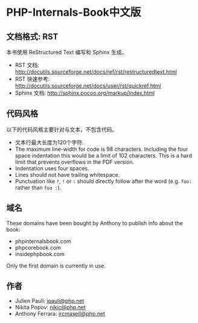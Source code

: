 PHP-Internals-Book中文版
==================

文档格式: RST
--------------------

本书使用 ReStructured Text 编写和 Sphinx 生成。

 * RST 文档: http://docutils.sourceforge.net/docs/ref/rst/restructuredtext.html
 * RST 快速参考: http://docutils.sourceforge.net/docs/user/rst/quickref.html
 * Sphinx 文档: http://sphinx.pocoo.org/markup/index.html

代码风格
------------

以下的代码风格主要针对与文本，不包含代码。

 * 文本行最大长度为120个字符.
 * The maximum line-width for code is 98 characters. Including the four space indentation this would be a limit of 102 characters. This is a hard limit that prevents overflows in the PDF version.
 * Indentation uses four spaces.
 * Lines should not have trailing whitespace.
 * Punctuation like `?`, `!` or `:` should directly follow after the word (e.g. `foo:` rather than `foo :`).

域名
-------

These domains have been bought by Anthony to publish info about the book:

 * phpinternalsbook.com
 * phpcorebook.com
 * insidephpbook.com

Only the first domain is currently in use.

作者
-------

* Julien Pauli: jpauli@php.net
* Nikita Popov: nikic@php.net
* Anthony Ferrara: ircmaxell@php.net
